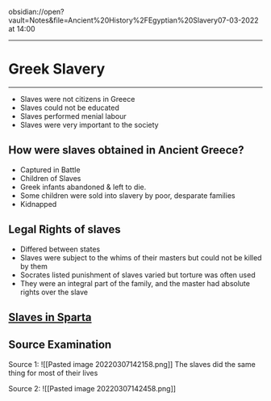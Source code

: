 obsidian://open?vault=Notes&file=Ancient%20History%2FEgyptian%20Slavery07-03-2022 at 14:00


---
# Greek Slavery
---


- Slaves were not citizens in Greece
- Slaves could not be educated 
- Slaves performed menial labour 
- Slaves were very important to the society 
## How were slaves obtained in Ancient Greece?
- Captured in Battle 
- Children of Slaves
- Greek infants abandoned & left to die.
- Some children were sold into slavery by poor, desparate families 
- Kidnapped 

## Legal Rights of slaves 
- Differed between states 
- Slaves were subject to the whims of their masters but could not be killed by them
- Socrates listed punishment of slaves varied but torture was often used
- They were an integral part of the family, and the master had absolute rights over the slave 
## [Slaves in Sparta](obsidian://open?vault=Notes&file=Ancient%20History%2FSpartan%20Slaves)

## Source Examination 
Source 1: 
![[Pasted image 20220307142158.png]]
The slaves did the same thing for most of their lives 

Source 2:
![[Pasted image 20220307142458.png]]


